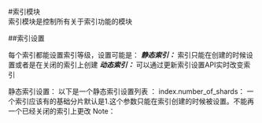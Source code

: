 
#索引模块  
索引模块是控制所有关于索引功能的模块

##索引设置

每个索引都能设置索引等级，设置可能是：
***静态索引：***
索引只能在创建的时候设置或者是在关闭的索引上创建
***动态索引：***
  可以通过更新索引设置API实时改变索引
  
静态索引设置：
以下是一个静态索引设置列表 ：
index.number_of_shards：
一个索引应该有的基础分片默认是1.这个参数只能在索引创建的时候被设置。不能再一个已经关闭的索引上更改
Note：